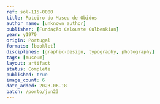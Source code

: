 ```yaml
---
ref: sol-115-0000
title: Roteiro do Museu de Óbidos
author_name: [unknown author]
publisher: [Fundação Calouste Gulbenkian]
year: y1970
origin: Portugal
formats: [booklet]
disciplines: [graphic-design, typography, photography]
tags: [museum]
layout: artifact
status: Complete
published: true
image_count: 6
date_added: 2023-06-18
batch: /porto/jun23
---
```


